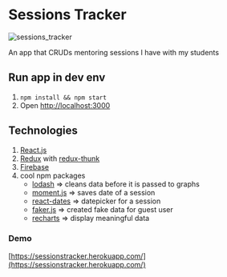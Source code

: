 # Sessions Tracker

![sessions_tracker](https://i.ibb.co/HH9Tvfg/Screenshot-2019-05-25-at-20-55-01.png)

An app that CRUDs mentoring sessions I have with my students

## Run app in dev env

1. `npm install && npm start`
2. Open [http://localhost:3000](http://localhost:3000)

## Technologies

1. [React.js](https://reactjs.org/)
2. [Redux](https://redux.js.org/) with [redux-thunk](https://github.com/reduxjs/redux-thunk)
3. [Firebase](https://firebase.google.com/)
4. cool npm packages
   - [lodash](https://lodash.com/) => cleans data before it is passed to graphs
   - [moment.js](https://momentjs.com/) => saves date of a session
   - [react-dates](https://github.com/airbnb/react-dates) => datepicker for a session
   - [faker.js](https://github.com/marak/Faker.js/) => created fake data for guest user
   - [recharts](http://recharts.org/) => display meaningful data

### Demo

[https://sessionstracker.herokuapp.com/](https://sessionstracker.herokuapp.com/)
